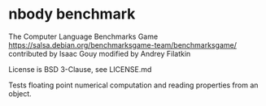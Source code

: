 # nbody benchmark

The Computer Language Benchmarks Game
https://salsa.debian.org/benchmarksgame-team/benchmarksgame/
contributed by Isaac Gouy
modified by Andrey Filatkin

License is BSD 3-Clause, see LICENSE.md

Tests floating point numerical computation and reading properties from an object.
